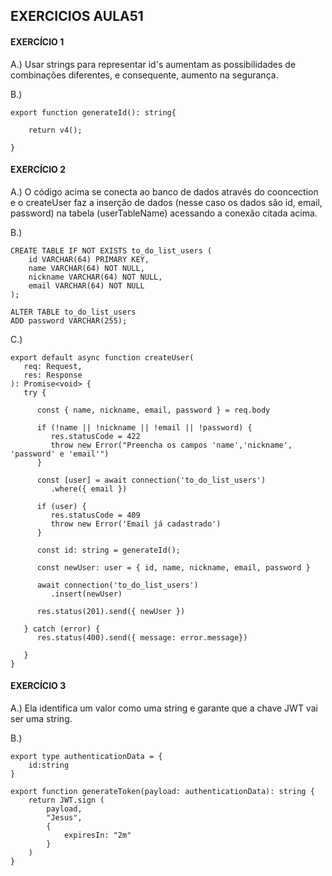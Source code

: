 ## EXERCICIOS AULA51

#### EXERCÍCIO 1 

A.) Usar strings para representar id's aumentam as possibilidades de combinações diferentes, e consequente, aumento na segurança.

B.) 
```
export function generateId(): string{

    return v4();
    
}

```

#### EXERCÍCIO 2 

A.) O código acima se conecta ao banco de dados através do cooncection e o createUser faz a inserção de dados (nesse caso os dados são id, email, password) na tabela (userTableName) acessando a conexão citada acima.

B.) 
```
CREATE TABLE IF NOT EXISTS to_do_list_users (
    id VARCHAR(64) PRIMARY KEY,
    name VARCHAR(64) NOT NULL,
    nickname VARCHAR(64) NOT NULL,
    email VARCHAR(64) NOT NULL
);

ALTER TABLE to_do_list_users
ADD password VARCHAR(255);

```

C.) 

```
export default async function createUser(
   req: Request,
   res: Response
): Promise<void> {
   try {

      const { name, nickname, email, password } = req.body

      if (!name || !nickname || !email || !password) {
         res.statusCode = 422
         throw new Error("Preencha os campos 'name','nickname', 'password' e 'email'")
      }

      const [user] = await connection('to_do_list_users')
         .where({ email })

      if (user) {
         res.statusCode = 409
         throw new Error('Email já cadastrado')
      }

      const id: string = generateId();

      const newUser: user = { id, name, nickname, email, password }

      await connection('to_do_list_users')
         .insert(newUser)

      res.status(201).send({ newUser })

   } catch (error) {
      res.status(400).send({ message: error.message})

   }
}
```

#### EXERCÍCIO 3 

A.) Ela identifica um valor como uma string e garante que a chave JWT vai ser uma string.

B.) 
```
export type authenticationData = {
    id:string
}

export function generateToken(payload: authenticationData): string {
    return JWT.sign (
        payload,
        "Jesus",
        {
            expiresIn: "2m"
        }
    )
}
```